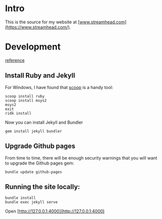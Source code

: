 # Intro

This is the source for my website at [www.streamhead.com](https://www.streamhead.com/).

# Development

[reference](https://docs.github.com/en/pages/setting-up-a-github-pages-site-with-jekyll/testing-your-github-pages-site-locally-with-jekyll)

## Install Ruby and Jekyll

For Windows, I have found that [scoop](https://scoop.sh/) is a handy tool:

    scoop install ruby
    scoop install msys2
    msys2
    exit
    ridk install

Now you can install Jekyll and Bundler

    gem install jekyll bundler

## Upgrade Github pages

From time to time, there will be enough security warnings that you will want to upgrade the Github pages gem:

    bundle update github-pages

## Running the site locally:

    bundle install
    bundle exec jekyll serve

Open [http://127.0.0.1:4000](http://127.0.0.1:4000)